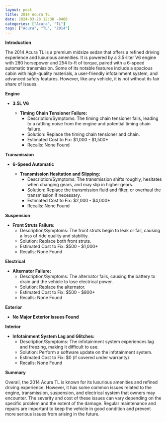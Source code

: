 ```yaml
---
layout: post
title: 2014 Acura TL
date: 2024-03-28 12:38 -0400
categories: ["Acura", "TL"]
tags: ["Acura", "TL", "2014"]
---
```

**Introduction**

The 2014 Acura TL is a premium midsize sedan that offers a refined driving experience and luxurious amenities. It is powered by a 3.5-liter V6 engine with 280 horsepower and 254 lb-ft of torque, paired with a 6-speed automatic transmission. Some of its notable features include a spacious cabin with high-quality materials, a user-friendly infotainment system, and advanced safety features. However, like any vehicle, it is not without its fair share of issues.

**Engine**

* **3.5L V6**

  * **Timing Chain Tensioner Failure:**
    * Description/Symptoms: The timing chain tensioner fails, leading to a rattling noise from the engine and potential timing chain failure.
    * Solution: Replace the timing chain tensioner and chain.
    * Estimated Cost to Fix: $1,000 - $1,500+
    * Recalls: None Found

**Transmission**

* **6-Speed Automatic**

  * **Transmission Hesitation and Slipping:**
    * Description/Symptoms: The transmission shifts roughly, hesitates when changing gears, and may slip in higher gears.
    * Solution: Replace the transmission fluid and filter, or overhaul the transmission if necessary.
    * Estimated Cost to Fix: $2,000 - $4,000+
    * Recalls: None Found

**Suspension**

  * **Front Struts Failure:**
    * Description/Symptoms: The front struts begin to leak or fail, causing a loss of ride quality and stability.
    * Solution: Replace both front struts.
    * Estimated Cost to Fix: $500 - $1,000+
    * Recalls: None Found

**Electrical**

  * **Alternator Failure:**
    * Description/Symptoms: The alternator fails, causing the battery to drain and the vehicle to lose electrical power.
    * Solution: Replace the alternator.
    * Estimated Cost to Fix: $500 - $800+
    * Recalls: None Found

**Exterior**

  * **No Major Exterior Issues Found**

**Interior**

  * **Infotainment System Lag and Glitches:**
    * Description/Symptoms: The infotainment system experiences lag and freezing, making it difficult to use.
    * Solution: Perform a software update on the infotainment system.
    * Estimated Cost to Fix: $0 (if covered under warranty)
    * Recalls: None Found

**Summary**

Overall, the 2014 Acura TL is known for its luxurious amenities and refined driving experience. However, it has some common issues related to the engine, transmission, suspension, and electrical system that owners may encounter. The severity and cost of these issues can vary depending on the specific problem and the extent of the damage. Regular maintenance and repairs are important to keep the vehicle in good condition and prevent more serious issues from arising in the future.
